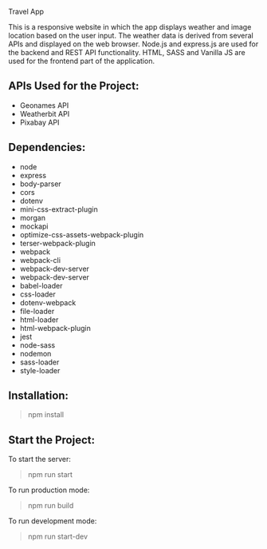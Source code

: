 Travel App 

This is a responsive website in which the app displays weather and image location based on the user input. The weather data is derived from several APIs and displayed on the web browser. Node.js and express.js are used for the backend and REST API functionality. HTML, SASS and Vanilla JS are used for the frontend part of the application. 

## APIs Used for the Project:

* Geonames API
* Weatherbit API
* Pixabay API

## Dependencies:

* node
* express
* body-parser
* cors
* dotenv
* mini-css-extract-plugin
* morgan
* mockapi
* optimize-css-assets-webpack-plugin
* terser-webpack-plugin
* webpack
* webpack-cli
* webpack-dev-server
* webpack-dev-server
* babel-loader
* css-loader
* dotenv-webpack
* file-loader
* html-loader
* html-webpack-plugin
* jest
* node-sass
* nodemon
* sass-loader
* style-loader

## Installation:

> npm install

## Start the Project:

To start the server:

> npm run start

To run production mode:

> npm run build

To run development mode:

> npm run start-dev




